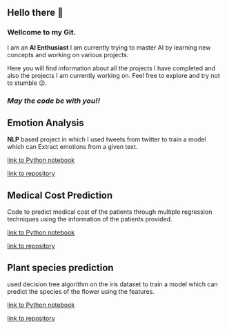 ## Hello there 👋
### Wellcome to my Git.

I am an **AI Enthusiast** I am currently trying to master AI by learning new concepts and working on various projects.

Here you will find information about all the projects I have completed and also the projects I am currently working on.
Feel free to explore and try not to stumble :wink:.

### ***May the code be with you!!***


## Emotion Analysis
**NLP** based project in which I used tweets from twitter to train a model which can Extract emotions from a given text.

[link to Python notebook](https://github.com/sanjotsingh10/emotion-analysis/blob/master/emotion_analysis.ipynb)

[link to repository](https://github.com/sanjotsingh10/emotion-analysis)

## Medical Cost Prediction
Code to predict medical cost of the patients through multiple regression techniques using the information of the patients provided.

[link to Python notebook](https://github.com/sanjotsingh10/Medical-Cost-Prediction/blob/main/Medical_Cost_Prediction.ipynb)

[link to repository](https://github.com/sanjotsingh10/Medical-Cost-Prediction)

## Plant species prediction
used decision tree algorithm on the iris dataset to train a model which can predict the species of the flower using the features.

[link to Python notebook](https://github.com/sanjotsingh10/Plant-species-Prediction/blob/main/Prediction%20using%20Decision%20Tree%20%20Algorithm.ipynb)

[link to repository](https://github.com/sanjotsingh10/Plant-species-Prediction)
